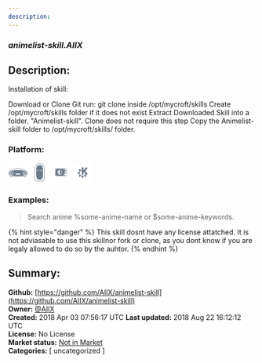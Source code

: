 ```yaml
---
description: 
---
```


### _animelist-skill.AIIX_  
## Description:  
Installation of skill:

Download or Clone Git run: git clone  inside /opt/mycroft/skills
Create /opt/mycroft/skills folder if it does not exist
Extract Downloaded Skill into a folder. "Animelist-skill". Clone does not require this step
Copy the Animelist-skill folder to /opt/mycroft/skills/ folder.
  
  
### Platform:  
 ![Mark I](../.gitbook/assets/mark-1-icon.png)  ![Mark II](../.gitbook/assets/mark-2-icon.png)  ![Picroft](../.gitbook/assets/picroft-icon.png)  ![plasmoid](../.gitbook/assets/kde.png)   
### Examples:  
> Search anime %some-anime-name or $some-anime-keywords.  
  
{% hint style="danger" %}
This skill dosnt have any license attatched. It is not adviasable to use this skillnor fork or clone, as you dont know if you are legaly allowed to do so by the auhtor.
{% endhint %}
  
## Summary:  
**Github:** [https://github.com/AIIX/animelist-skill](https://github.com/AIIX/animelist-skill)  
**Owner:** [@AIIX](https://github.com/AIIX)  
**Created:** 2018 Apr 03 07:56:17 UTC  **Last updated:** 2018 Aug 22 16:12:12 UTC  
**License:** No License  
**Market status:** [Not in Market](https://market.mycroft.ai/skill/)  
**Categories:** [ uncategorized ]   
